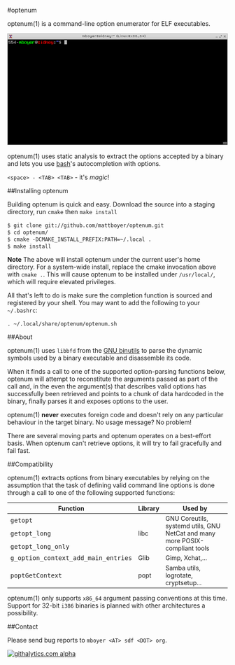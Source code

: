 #optenum

optenum(1) is a command-line option enumerator for ELF executables.

![Illustrative video](/doc/optenum.gif?raw=true)

optenum(1) uses static analysis to extract the options accepted by a binary and lets you use [bash](http://www.gnu.org/software/bash/)'s autocompletion with options.

`<space> - <TAB> <TAB>` - it's *magic*!

##Installing optenum

Building optenum is quick and easy. Download the source into a staging directory, run `cmake` then `make install`

```shell
$ git clone git://github.com/mattboyer/optenum.git
$ cd optenum/
$ cmake -DCMAKE_INSTALL_PREFIX:PATH=~/.local .
$ make install
```

**Note** The above will install optenum under the current user's home directory. For a system-wide install, replace the cmake invocation above with `cmake .`. This will cause optenum to be installed under `/usr/local/`, which will require elevated privileges.

All that's left to do is make sure the completion function is sourced and registered by your shell. You may want to add the following to your `~/.bashrc`:

```shell
. ~/.local/share/optenum/optenum.sh
```

##About

optenum(1) uses `libbfd` from the [GNU binutils](http://www.gnu.org/software/binutils/) to parse the dynamic symbols used by a binary executable and disassemble its code.

When it finds a call to one of the supported option-parsing functions below, optenum will attempt to reconstitute the arguments passed as part of the call and, in the even the argument(s) that describes valid options has successfully been retrieved and points to a chunk of data hardcoded in the binary, finally parses it and exposes options to the user.

optenum(1) **never** executes foreign code and doesn't rely on any particular behaviour in the target binary. No usage message? No problem!

There are several moving parts and optenum operates on a best-effort basis. When optenum can't retrieve options, it will try to fail gracefully and fail fast.

##Compatibility

optenum(1) extracts options from binary executables by relying on the assumption that the task of defining valid command line options is done through a call to one of the following supported functions:

<table>
<thead><tr><th>Function</th><th>Library</th><th>Used by</th></tr></thead>
<tbody>
<tr><td><tt>getopt</tt></td><td rowspan="3">libc</td><td rowspan="3">GNU Coreutils, systemd utils, GNU NetCat and many more POSIX-compliant tools</td></tr>
<tr><td><tt>getopt_long</tt></td></tr>
<tr><td><tt>getopt_long_only</tt></td></tr>
<tr><td><tt>g_option_context_add_main_entries</tt></td><td>Glib</td><td>Gimp, Xchat,...</td></tr>
<tr><td><tt>poptGetContext</tt></td><td>popt</td><td>Samba utils, logrotate, cryptsetup...</td></tr>
</tbody>
</table>

optenum(1) only supports `x86_64` argument passing conventions at this time. Support for 32-bit `i386` binaries is planned with other architectures a possibility.

##Contact

Please send bug reports to `mboyer <AT> sdf <DOT> org`.

[![githalytics.com alpha](https://cruel-carlota.pagodabox.com/2cd433a32cf0bbba89a7470120fb1d44 "githalytics.com")](http://githalytics.com/mattboyer/optenum)
